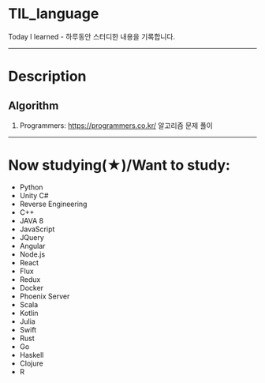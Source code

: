 # TIL_language
Today I learned - 하루동안 스터디한 내용을 기록합니다.
****

# Description
## Algorithm
1. Programmers: https://programmers.co.kr/ 알고리즘 문제 풀이
****
# Now studying(★)/Want to study:
* Python
* Unity C#
* Reverse Engineering
* C++
* JAVA 8
* JavaScript
* JQuery
* Angular
* Node.js
* React
* Flux
* Redux
* Docker
* Phoenix Server
* Scala
* Kotlin
* Julia
* Swift
* Rust
* Go
* Haskell
* Clojure
* R
